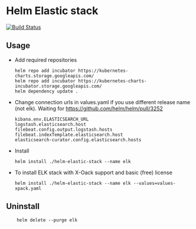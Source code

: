 # Helm Elastic stack
[![Build Status](https://api.travis-ci.org/skarj/helm-elastic-stack.svg?branch=master)](https://travis-ci.org/skarj/helm-elastic-stack)

## Usage
  * Add required repositories

        helm repo add incubator https://kubernetes-charts.storage.googleapis.com/
        helm repo add incubator https://kubernetes-charts-incubator.storage.googleapis.com/
        helm dependency update .

  * Change connection urls in values.yaml if you use different release name (not elk). Waiting for https://github.com/helm/helm/pull/3252

        kibana.env.ELASTICSEARCH_URL
        logstash.elasticsearch.host
        filebeat.config.output.logstash.hosts
        filebeat.indexTemplate.elasticsearch.host
        elasticsearch-curator.config.elasticsearch.hosts

  * Install

        helm install ./helm-elastic-stack --name elk

  * To install ELK stack with X-Oack support and basic (free) license

        helm install ./helm-elastic-stack --name elk --values=values-xpack.yaml

## Uninstall

        helm delete --purge elk
